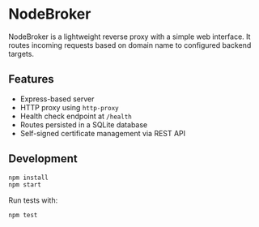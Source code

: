 # NodeBroker

NodeBroker is a lightweight reverse proxy with a simple web interface. It routes incoming requests based on domain name to configured backend targets.

## Features

- Express-based server
- HTTP proxy using `http-proxy`
- Health check endpoint at `/health`
- Routes persisted in a SQLite database
- Self-signed certificate management via REST API

## Development

```bash
npm install
npm start
```

Run tests with:

```bash
npm test
```

